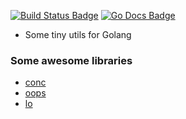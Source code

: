 [![Build Status Badge]][Build Status]
[![Go Docs Badge]][Go Docs]

[Build Status Badge]: https://github.com/haoxins/g/actions/workflows/test.yaml/badge.svg
[Build Status]: https://github.com/haoxins/g/actions/workflows/test.yaml
[Go Docs Badge]: https://pkg.go.dev/badge/github.com/haoxins/g
[Go Docs]: https://pkg.go.dev/github.com/haoxins/g

- Some tiny utils for Golang

### Some awesome libraries

- [conc](https://github.com/sourcegraph/conc)
- [oops](https://github.com/samber/oops)
- [lo](https://github.com/samber/lo)
